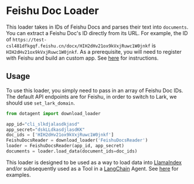 # Feishu Doc Loader

This loader takes in IDs of Feishu Docs and parses their text into `documents`. You can extract a Feishu Doc's ID directly from its URL. For example, the ID of `https://test-csl481dfkgqf.feishu.cn/docx/HIH2dHv21ox9kVxjRuwc1W0jnkf` is `HIH2dHv21ox9kVxjRuwc1W0jnkf`. As a prerequisite, you will need to register with Feishu and build an custom app. See [here](https://open.feishu.cn/DocumentNode/home/introduction-to-custom-app-development/self-built-application-development-process) for instructions.

## Usage

To use this loader, you simply need to pass in an array of Feishu Doc IDs. The default API endpoints are for Feishu, in order to switch to Lark, we should use `set_lark_domain`.

```python
from dotagent import download_loader

app_id="cli_slkdjalasdkjasd"
app_secret="dskLLdkasdjlasdKK"
doc_ids = ['HIH2dHv21ox9kVxjRuwc1W0jnkf']
FeishuDocsReader = download_loader('FeishuDocsReader')
loader = FeishuDocsReader(app_id, app_secret)
documents = loader.load_data(document_ids=doc_ids)
```

This loader is designed to be used as a way to load data into [LlamaIndex](https://github.com/jerryjliu/gpt_index/tree/main/gpt_index) and/or subsequently used as a Tool in a [LangChain](https://github.com/hwchase17/langchain) Agent. See [here](https://github.com/emptycrown/llama-hub/tree/main) for examples.

